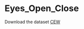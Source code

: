 # Eyes_Open_Close

Download the dataset [CEW](http://parnec.nuaa.edu.cn/_upload/tpl/02/db/731/template731/pages/xtan/ClosedEyeDatabases.htm) 
